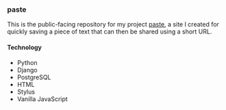 ### paste

This is the public-facing repository for my project [paste](https://paste.jordanfitz.com), a site I created for quickly saving a piece of text that can then be shared using a short URL. 

#### Technology
- Python
- Django 
- PostgreSQL
- HTML
- Stylus
- Vanilla JavaScript
